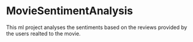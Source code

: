 # MovieSentimentAnalysis
This ml project analyses the sentiments based on the reviews provided by the users realted to the movie.
